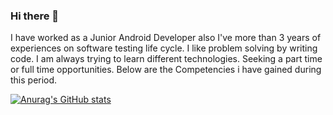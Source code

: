 ### Hi there 👋

I have worked as a Junior Android Developer also I've more than 3 years of experiences on software testing life cycle. 
I like problem solving by writing code. 
I am always trying to learn different technologies. 
Seeking a part time or full time opportunities. 
Below are the Competencies i have gained during this period.


[![Anurag's GitHub stats](https://github-readme-stats.vercel.app/api?username=abdullahhassan5)](https://github.com/anuraghazra/github-readme-stats)

